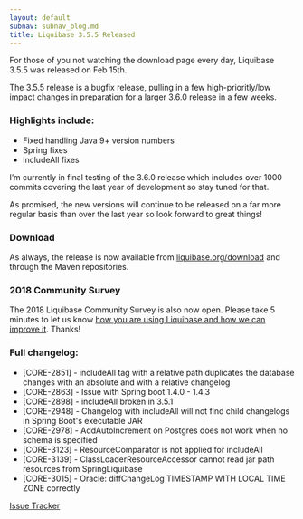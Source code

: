 ```yaml
---
layout: default
subnav: subnav_blog.md
title: Liquibase 3.5.5 Released
---
```


For those of you not watching the download page every day, Liquibase 3.5.5 was released on Feb 15th. 

The 3.5.5 release is a bugfix release, pulling in a few high-prioritly/low impact changes in preparation for a larger 3.6.0 release in a few weeks. 

### Highlights include:

- Fixed handling Java 9+ version numbers
- Spring fixes
- includeAll fixes

I’m currently in final testing of the 3.6.0 release which includes over 1000 commits covering the last year of development so stay tuned for that.

As promised, the new versions will continue to be released on a far more regular basis than over the last year so look forward to great things!

### Download

As always, the release is now available from [liquibase.org/download](/download) and through the Maven repositories.

### 2018 Community Survey

The 2018 Liquibase Community Survey is also now open. Please take 5 minutes to let us know [how you are using Liquibase and how we can improve it](https://goo.gl/forms/Atzmtw7XZatOehuP2). Thanks! 

### Full changelog:

- [CORE-2851] - includeAll tag with a relative path duplicates the database changes with an absolute and with a relative changelog
- [CORE-2863] - Issue with Spring boot 1.4.0 - 1.4.3
- [CORE-2898] - includeAll broken in 3.5.1
- [CORE-2948] - Changelog with includeAll will not find child changelogs in Spring Boot's executable JAR
- [CORE-2978] - AddAutoIncrement on Postgres does not work when no schema is specified
- [CORE-3123] - ResourceComparator is not applied for includeAll
- [CORE-3139] - ClassLoaderResourceAccessor cannot read jar path resources from SpringLiquibase
- [CORE-3015] - Oracle: diffChangeLog TIMESTAMP WITH LOCAL TIME ZONE correctly

[Issue Tracker](https://liquibase.jira.com/secure/ReleaseNote.jspa?projectId=10020&version=13400)

